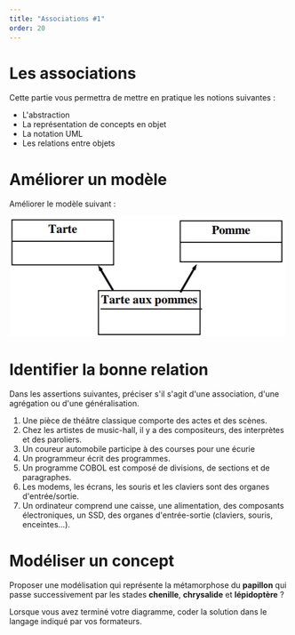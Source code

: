 ```yaml
---
title: "Associations #1"
order: 20
---
```


# Les associations

Cette partie vous permettra de mettre en pratique les notions suivantes : 
- L'abstraction
- La représentation de concepts en objet 
- La notation UML
- Les relations entre objets

# Améliorer un modèle

Améliorer le modèle suivant : 

![heritagetarte](./img/heritage_tarte.jpg)

# Identifier la bonne relation

Dans les assertions suivantes, préciser s'il s'agit d'une association, d'une 
agrégation ou d'une généralisation.

1. Une pièce de théâtre classique comporte des actes et des scènes.
2. Chez les artistes de music-hall, il y a des compositeurs, des interprètes et 
des paroliers.
3. Un coureur automobile participe à des courses pour une écurie
4. Un programmeur écrit des programmes. 
5. Un programme COBOL est composé de divisions, de sections et de 
paragraphes.
6. Les modems, les écrans, les souris et les claviers sont des organes d'entrée/sortie. 
7. Un ordinateur comprend une caisse, une alimentation, des composants 
électroniques, un SSD, des organes d'entrée-sortie (claviers, souris, enceintes...).

# Modéliser un concept

Proposer une modélisation qui représente la métamorphose du **papillon** qui passe 
successivement par les stades **chenille**, **chrysalide** et **lépidoptère** ?

Lorsque vous avez terminé votre diagramme, coder la solution dans le langage indiqué par vos formateurs.
